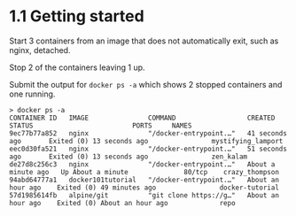 # 1.1 Getting started

Start 3 containers from an image that does not automatically exit, such as nginx, detached.

Stop 2 of the containers leaving 1 up.

Submit the output for `docker ps -a` which shows 2 stopped containers and one running.

```
> docker ps -a
CONTAINER ID   IMAGE               COMMAND                  CREATED              STATUS                         PORTS     NAMES
9ec77b77a852   nginx               "/docker-entrypoint.…"   41 seconds ago       Exited (0) 13 seconds ago                mystifying_lamport
eec0d30fa521   nginx               "/docker-entrypoint.…"   51 seconds ago       Exited (0) 13 seconds ago                zen_kalam
de27d8c256c3   nginx               "/docker-entrypoint.…"   About a minute ago   Up About a minute              80/tcp    crazy_thompson
94abd64777a1   docker101tutorial   "/docker-entrypoint.…"   About an hour ago    Exited (0) 49 minutes ago                docker-tutorial
57d1985614fb   alpine/git          "git clone https://g…"   About an hour ago    Exited (0) About an hour ago             repo
```
